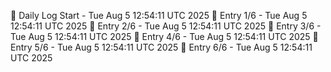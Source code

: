 📅 Daily Log Start - Tue Aug  5 12:54:11 UTC 2025
📌 Entry 1/6 - Tue Aug  5 12:54:11 UTC 2025
📌 Entry 2/6 - Tue Aug  5 12:54:11 UTC 2025
📌 Entry 3/6 - Tue Aug  5 12:54:11 UTC 2025
📌 Entry 4/6 - Tue Aug  5 12:54:11 UTC 2025
📌 Entry 5/6 - Tue Aug  5 12:54:11 UTC 2025
📌 Entry 6/6 - Tue Aug  5 12:54:11 UTC 2025
